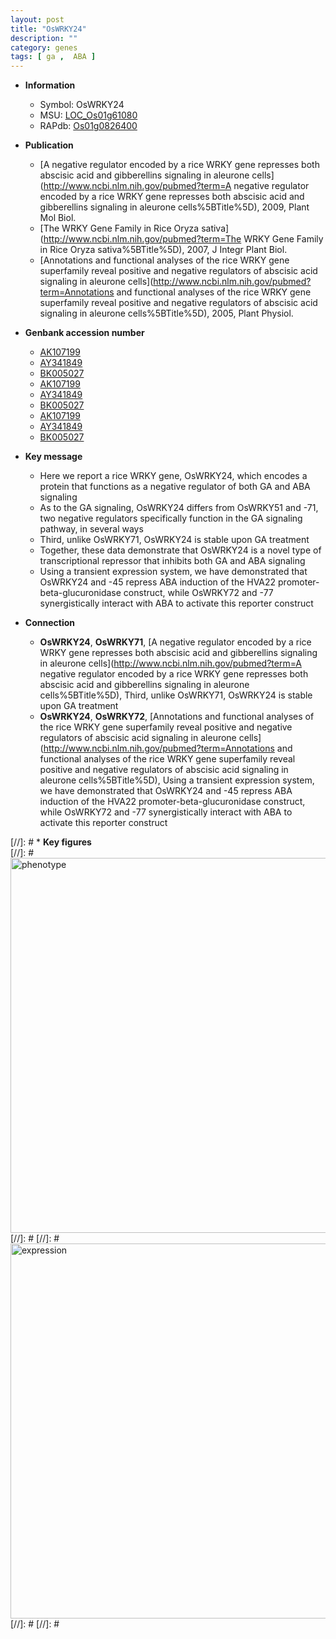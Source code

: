 ```yaml
---
layout: post
title: "OsWRKY24"
description: ""
category: genes
tags: [ ga ,  ABA ]
---
```


* **Information**  
    + Symbol: OsWRKY24  
    + MSU: [LOC_Os01g61080](http://rice.plantbiology.msu.edu/cgi-bin/ORF_infopage.cgi?orf=LOC_Os01g61080)  
    + RAPdb: [Os01g0826400](http://rapdb.dna.affrc.go.jp/viewer/gbrowse_details/irgsp1?name=Os01g0826400)  

* **Publication**  
    + [A negative regulator encoded by a rice WRKY gene represses both abscisic acid and gibberellins signaling in aleurone cells](http://www.ncbi.nlm.nih.gov/pubmed?term=A negative regulator encoded by a rice WRKY gene represses both abscisic acid and gibberellins signaling in aleurone cells%5BTitle%5D), 2009, Plant Mol Biol.
    + [The WRKY Gene Family in Rice Oryza sativa](http://www.ncbi.nlm.nih.gov/pubmed?term=The WRKY Gene Family in Rice Oryza sativa%5BTitle%5D), 2007, J Integr Plant Biol.
    + [Annotations and functional analyses of the rice WRKY gene superfamily reveal positive and negative regulators of abscisic acid signaling in aleurone cells](http://www.ncbi.nlm.nih.gov/pubmed?term=Annotations and functional analyses of the rice WRKY gene superfamily reveal positive and negative regulators of abscisic acid signaling in aleurone cells%5BTitle%5D), 2005, Plant Physiol.

* **Genbank accession number**  
    + [AK107199](http://www.ncbi.nlm.nih.gov/nuccore/AK107199)
    + [AY341849](http://www.ncbi.nlm.nih.gov/nuccore/AY341849)
    + [BK005027](http://www.ncbi.nlm.nih.gov/nuccore/BK005027)
    + [AK107199](http://www.ncbi.nlm.nih.gov/nuccore/AK107199)
    + [AY341849](http://www.ncbi.nlm.nih.gov/nuccore/AY341849)
    + [BK005027](http://www.ncbi.nlm.nih.gov/nuccore/BK005027)
    + [AK107199](http://www.ncbi.nlm.nih.gov/nuccore/AK107199)
    + [AY341849](http://www.ncbi.nlm.nih.gov/nuccore/AY341849)
    + [BK005027](http://www.ncbi.nlm.nih.gov/nuccore/BK005027)

* **Key message**  
    + Here we report a rice WRKY gene, OsWRKY24, which encodes a protein that functions as a negative regulator of both GA and ABA signaling
    + As to the GA signaling, OsWRKY24 differs from OsWRKY51 and -71, two negative regulators specifically function in the GA signaling pathway, in several ways
    + Third, unlike OsWRKY71, OsWRKY24 is stable upon GA treatment
    + Together, these data demonstrate that OsWRKY24 is a novel type of transcriptional repressor that inhibits both GA and ABA signaling
    + Using a transient expression system, we have demonstrated that OsWRKY24 and -45 repress ABA induction of the HVA22 promoter-beta-glucuronidase construct, while OsWRKY72 and -77 synergistically interact with ABA to activate this reporter construct

* **Connection**  
    + __OsWRKY24__, __OsWRKY71__, [A negative regulator encoded by a rice WRKY gene represses both abscisic acid and gibberellins signaling in aleurone cells](http://www.ncbi.nlm.nih.gov/pubmed?term=A negative regulator encoded by a rice WRKY gene represses both abscisic acid and gibberellins signaling in aleurone cells%5BTitle%5D), Third, unlike OsWRKY71, OsWRKY24 is stable upon GA treatment
    + __OsWRKY24__, __OsWRKY72__, [Annotations and functional analyses of the rice WRKY gene superfamily reveal positive and negative regulators of abscisic acid signaling in aleurone cells](http://www.ncbi.nlm.nih.gov/pubmed?term=Annotations and functional analyses of the rice WRKY gene superfamily reveal positive and negative regulators of abscisic acid signaling in aleurone cells%5BTitle%5D), Using a transient expression system, we have demonstrated that OsWRKY24 and -45 repress ABA induction of the HVA22 promoter-beta-glucuronidase construct, while OsWRKY72 and -77 synergistically interact with ABA to activate this reporter construct

[//]: # * **Key figures**  
[//]: # <img src="http://funRiceGenes.github.io/images/OsWRKY24.pheno.png" alt="phenotype"  style="width: 600px;"/>
[//]: # 
[//]: # <img src="http://funRiceGenes.github.io/images/OsWRKY24.exp.png" alt="expression"  style="width: 600px;"/>
[//]: # 
[//]: # 
